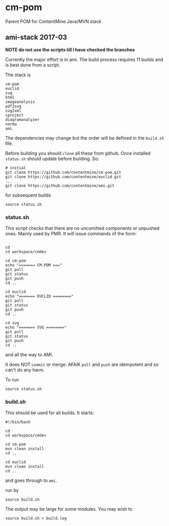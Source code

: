 # cm-pom
Parent POM for ContentMine Java/MVN stack

## ami-stack 2017-03
**NOTE do not use the scripts till I have checked the branches**

Currently the major effort is in ami. The build process requires 11 builds and is best done from a script.

The stack is
```
cm-pom
euclid
svg
html
imageanalysis
pdf2svg
svg2xml
cproject
diagramanalyzer
norma
ami
```
The dependencies may change but the order will be defined in the `build.sh` file. 

Before building you should `clone` all these from github. Once installed `status.sh` should update before building. So:
```
# initial
git clone https://github.com/contentmine/cm-pom.git
git clone https://github.com/contentmine/euclid.git
...
git clone https://github.com/contentmine/ami.git
```
for subsequent builds
```
source status.sh
```



### status.sh
This script checks that there are no uncomitted components or unpushed ones. Mainly used by PMR. It will issue commands of the form:
```�#!/bin/bash

cd
cd workspace/cmdev

cd cm-pom
echo "======= CM-POM ==="
git pull
git status
git push
cd ..

cd euclid
echo "======= EUCLID ========"
git pull
git status
git push
cd ..

cd svg
echo "======= SVG ========"
git pull
git status
git push
cd ..
```
and all the way to AMI.

It does NOT `commit` or merge. AFAIK `pull` and `push` are idempotent and so can't do any harm.

To run
```
source status.sh
```


### build.sh
This should be used for all builds. It starts:
```
#!/bin/bash

cd
cd workspace/cmdev

cd cm-pom
mvn clean install
cd ..

cd euclid
mvn clean install
cd ..

```
and goes through to `ami`.

run by
```
source build.sh
```

The output may be large for some modules. You may wish to 
```
source build.sh > build.log
```

